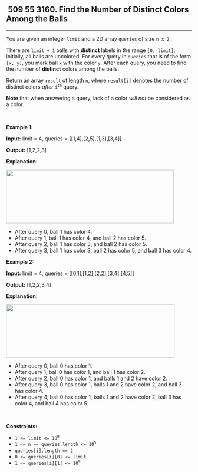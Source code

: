 <h2> 509 55
3160. Find the Number of Distinct Colors Among the Balls</h2><hr><div><p>You are given an integer <code>limit</code> and a 2D array <code>queries</code> of size <code>n x 2</code>.</p>

<p>There are <code>limit + 1</code> balls with <strong>distinct</strong> labels in the range <code>[0, limit]</code>. Initially, all balls are uncolored. For every query in <code>queries</code> that is of the form <code>[x, y]</code>, you mark ball <code>x</code> with the color <code>y</code>. After each query, you need to find the number of <strong>distinct</strong> colors among the balls.</p>

<p>Return an array <code>result</code> of length <code>n</code>, where <code>result[i]</code> denotes the number of distinct colors <em>after</em> <code>i<sup>th</sup></code> query.</p>

<p><strong>Note</strong> that when answering a query, lack of a color <em>will not</em> be considered as a color.</p>

<p>&nbsp;</p>
<p><strong class="example">Example 1:</strong></p>

<div class="example-block">
<p><strong>Input:</strong> <span class="example-io">limit = 4, queries = [[1,4],[2,5],[1,3],[3,4]]</span></p>

<p><strong>Output:</strong> <span class="example-io">[1,2,2,3]</span></p>

<p><strong>Explanation:</strong></p>

<p><img alt="" src="https://assets.leetcode.com/uploads/2024/04/17/ezgifcom-crop.gif" style="width: 455px; height: 145px;"></p>

<ul>
	<li>After query 0, ball 1 has color 4.</li>
	<li>After query 1, ball 1 has color 4, and ball 2 has color 5.</li>
	<li>After query 2, ball 1 has color 3, and ball 2 has color 5.</li>
	<li>After query 3, ball 1 has color 3, ball 2 has color 5, and ball 3 has color 4.</li>
</ul>
</div>

<p><strong class="example">Example 2:</strong></p>

<div class="example-block">
<p><strong>Input:</strong> <span class="example-io">limit = 4, queries = [[0,1],[1,2],[2,2],[3,4],[4,5]]</span></p>

<p><strong>Output:</strong> <span class="example-io">[1,2,2,3,4]</span></p>

<p><strong>Explanation:</strong></p>

<p><strong><img alt="" src="https://assets.leetcode.com/uploads/2024/04/17/ezgifcom-crop2.gif" style="width: 457px; height: 144px;"></strong></p>

<ul>
	<li>After query 0, ball 0 has color 1.</li>
	<li>After query 1, ball 0 has color 1, and ball 1 has color 2.</li>
	<li>After query 2, ball 0 has color 1, and balls 1 and 2 have color 2.</li>
	<li>After query 3, ball 0 has color 1, balls 1 and 2 have color 2, and ball 3 has color 4.</li>
	<li>After query 4, ball 0 has color 1, balls 1 and 2 have color 2, ball 3 has color 4, and ball 4 has color 5.</li>
</ul>
</div>

<p>&nbsp;</p>
<p><strong>Constraints:</strong></p>

<ul>
	<li><code>1 &lt;= limit &lt;= 10<sup>9</sup></code></li>
	<li><code>1 &lt;= n == queries.length &lt;= 10<sup>5</sup></code></li>
	<li><code>queries[i].length == 2</code></li>
	<li><code>0 &lt;= queries[i][0] &lt;= limit</code></li>
	<li><code>1 &lt;= queries[i][1] &lt;= 10<sup>9</sup></code></li>
</ul>
</div>